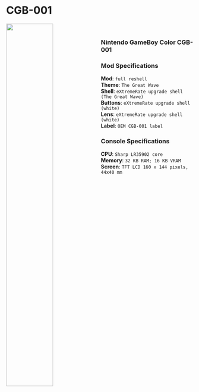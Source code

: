# CGB-001

<img src="https://github.com/Haruno19/console-mods/blob/main/CGB-001/Pictures/P1620449_ef4.png" align="left" width="50%"/>
<br><h3>Nintendo GameBoy Color CGB-001</h3>
<h3>Mod Specifications</h3>
<b>Mod</b>: <code>full reshell</code><br>
<b>Theme</b>: <code>The Great Wave</code><br>
<b>Shell</b>: <code>eXtremeRate upgrade shell (The Great Wave)</code><br>
<b>Buttons</b>: <code>eXtremeRate upgrade shell (white)</code><br>
<b>Lens</b>: <code>eXtremeRate upgrade shell (white)</code><br>
<b>Label</b>: <code>OEM CGB-001 label</code><br>
<h3>Console Specifications</h3>
<b>CPU</b>: <code>Sharp LR35902 core</code><br>
<b>Memory</b>: <code>32 KB RAM; 16 KB VRAM</code><br>
<b>Screen</b>: <code>TFT LCD 160 x 144 pixels, 44x40 mm</code>
